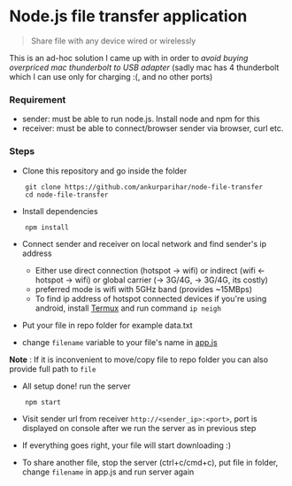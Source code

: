 # Node.js file transfer application


> Share file with any device wired or wirelessly

This is an ad-hoc solution I came up with in order to *avoid buying overpriced mac thunderbolt to USB adapter* (sadly mac has 4 thunderbolt which I can use only for charging :(, and no other ports)

### Requirement
- sender: must be able to run node.js. Install node and npm for this
- receiver: must be able to connect/browser sender via browser, curl etc.

### Steps

- Clone this repository and go inside the folder
```
	git clone https://github.com/ankurparihar/node-file-transfer
	cd node-file-transfer
```
- Install dependencies
```
	npm install
```
- Connect sender and receiver on local network and find sender's ip address
	- Either use direct connection (hotspot -> wifi) or indirect (wifi <- hotspot -> wifi) or global carrier (-> 3G/4G, -> 3G/4G, its costly)
	- preferred mode is wifi with 5GHz band (provides ~15MBps)
	- To find ip address of hotspot connected devices if you're using android, install [Termux](https://termux.com/) and run command `ip neigh`

- Put your file in repo folder for example data.txt
- change `filename` variable to your file's name in [app.js](./app.js)

__Note__ : If it is inconvenient to move/copy file to repo folder you can also provide full path to `file`

- All setup done! run the server
```
	npm start
```
- Visit sender url from receiver `http://<sender_ip>:<port>`, port is displayed on console after we run the server as in previous step
- If everything goes right, your file will start downloading :)

- To share another file, stop the server (ctrl+c/cmd+c), put file in folder, change `filename` in app.js and run server again